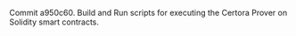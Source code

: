 Commit a950c60.                    Build and Run scripts for executing the Certora Prover on Solidity smart contracts.